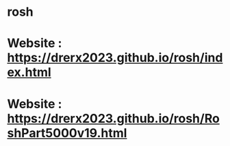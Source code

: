 

# rosh

# Website : https://drerx2023.github.io/rosh/index.html

# Website : https://drerx2023.github.io/rosh/RoshPart5000v19.html



